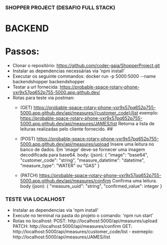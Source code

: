 ###  SHOPPER PROJECT (DESAFIO FULL STACK) ###
# BACKEND #
# Passos: 
 - Clonar o repositório: https://github.com/coder-gaia/ShopperProject.git
 - Instalar as dependencias necessárias via 'npm install'
 - Executar os seguinte commandos: docker run -p 5000:5000 --name backendshopper backendshopper
 - Testar a url fornecida: https://probable-space-rotary-phone-vxr9x57pq652p755-5000.app.github.dev/
 - Rotas para teste via postman:
    - (GET) https://probable-space-rotary-phone-vxr9x57pq652p755-5000.app.github.dev/api/measures/{customer_code}/list
                    exemplo: https://probable-space-rotary-phone-vxr9x57pq652p755-5000.app.github.dev/api/measures/JAMES/list
                    Retorna a lista de leituras realizadas pelo cliente fornecido. ##
                 
    - (POST) https://probable-space-rotary-phone-vxr9x57pq652p755-5000.app.github.dev/api/measures/upload
                Insere uma leitura no banco de dados.
                Em 'image' deve-se fornecer uma imagem decodificada para base64.
                body: (json):
                    {
                          "image": "base64",
                          "customer_code": "string",
                          "measure_datetime": "datetime",
                          "measure_type": "WATER" ou "GAS"
                    }


   - (PATCH) https://probable-space-rotary-phone-vxr9x57pq652p755-5000.app.github.dev/api/measures/confirm
                Confirma uma leitura. 
                body (json): 
                   {
                        "measure_uuid": "string",
                        "confirmed_value": integer
                  }
### TESTE VIA LOCALHOST ###
 - Instalar as dependencias via 'npm install'
 - Execute no terminal na pasta do projeto o comando: 'npm run start'
 - Rotas no localhost:
    POST: http://localhost:5000/api/measures/upload
    PATCH: http://localhost:5000/api/measures/confirm
    GET: http://localhost:5000/api/measures/customer_code/list - exemeplo: http://localhost:5000/api/measures/JAMES/list
